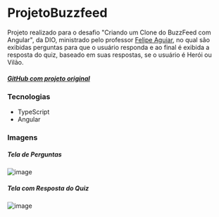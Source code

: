 # ProjetoBuzzfeed

Projeto realizado para o desafio "Criando um Clone do BuzzFeed com Angular", da DIO, ministrado pelo professor [Felipe Aguiar](https://github.com/felipeAguiarCode), no qual são exibidas perguntas para que o usuário responda e ao final é exibida a resposta do quiz, baseado em suas respostas, se o usuário é Herói ou Vilão.

##### [GitHub com projeto original](https://github.com/felipeAguiarCode/angular-buzzfeed-quizz-clone)

### Tecnologias
- TypeScript
- Angular

### Imagens

##### Tela de Perguntas

![image](https://github.com/JuliaVasconcelos161/projeto-buzzfeed/assets/94846502/d1009359-d148-4fa1-9658-e5e0e485fd4d)

##### Tela com Resposta do Quiz

![image](https://github.com/JuliaVasconcelos161/projeto-buzzfeed/assets/94846502/05afa165-bb9d-40c6-a160-074d0090c6ad)


